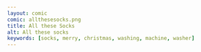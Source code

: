 ```yaml
---
layout: comic
comic: allthesesocks.png
title: All these Socks
alt: All these socks
keywords: [socks, merry, christmas, washing, machine, washer]
---
```


